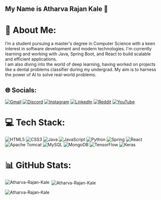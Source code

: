 ## My Name is Atharva Rajan Kale 👋

# 💫 About Me:
 I’m a student pursuing a master's degree in Computer Science with a keen interest in software development and modern technologies. I'm currently learning and working with Java, Spring Boot, and React to build scalable and efficient applications.<br> I am also diving into the world of deep learning, having worked on projects like a dental problems classifier during my undergrad. My aim is to harness the power of AI to solve real-world problems.


## 🌐 Socials:
[![Gmail](https://img.shields.io/badge/Gmail-%23D14836.svg?logo=gmail&logoColor=white)](mailto:atharvakale912@gmail.com)
[![Discord](https://img.shields.io/badge/Discord-%237289DA.svg?logo=discord&logoColor=white)](https://discord.gg/kale_1234) [![Instagram](https://img.shields.io/badge/Instagram-%23E4405F.svg?logo=Instagram&logoColor=white)](https://instagram.com/ak17002) [![LinkedIn](https://img.shields.io/badge/LinkedIn-%230077B5.svg?logo=linkedin&logoColor=white)](https://linkedin.com/in/atharva-rajan-kale) [![Reddit](https://img.shields.io/badge/Reddit-%23FF4500.svg?logo=Reddit&logoColor=white)](https://reddit.com/user/Upstairs_Arachnid_86) [![YouTube](https://img.shields.io/badge/YouTube-%23FF0000.svg?logo=YouTube&logoColor=white)](https://youtube.com/@atharvakale3111) 



# 💻 Tech Stack:
![HTML5](https://img.shields.io/badge/html5-%23E34F26.svg?style=for-the-badge&logo=html5&logoColor=white) ![CSS3](https://img.shields.io/badge/css3-%231572B6.svg?style=for-the-badge&logo=css3&logoColor=white) ![Java](https://img.shields.io/badge/java-%23ED8B00.svg?style=for-the-badge&logo=openjdk&logoColor=white) ![JavaScript](https://img.shields.io/badge/javascript-%23323330.svg?style=for-the-badge&logo=javascript&logoColor=%23F7DF1E) ![Python](https://img.shields.io/badge/python-3670A0?style=for-the-badge&logo=python&logoColor=ffdd54) ![Spring](https://img.shields.io/badge/spring-%236DB33F.svg?style=for-the-badge&logo=spring&logoColor=white) ![React](https://img.shields.io/badge/react-%2320232a.svg?style=for-the-badge&logo=react&logoColor=%2361DAFB) ![Apache Tomcat](https://img.shields.io/badge/apache%20tomcat-%23F8DC75.svg?style=for-the-badge&logo=apache-tomcat&logoColor=black) ![MySQL](https://img.shields.io/badge/mysql-4479A1.svg?style=for-the-badge&logo=mysql&logoColor=white) ![MongoDB](https://img.shields.io/badge/MongoDB-%234ea94b.svg?style=for-the-badge&logo=mongodb&logoColor=white) ![TensorFlow](https://img.shields.io/badge/TensorFlow-%23FF6F00.svg?style=for-the-badge&logo=TensorFlow&logoColor=white) ![Keras](https://img.shields.io/badge/Keras-%23D00000.svg?style=for-the-badge&logo=Keras&logoColor=white)
# 📊 GitHub Stats:

<p><img align="left" src="https://github-readme-stats.vercel.app/api/top-langs?username=Atharva-Rajan-Kale&hide=jupyter%20notebook,html&show_icons=true&locale=en&layout=compact" alt="Atharva-Rajan-Kale"/></p>

<p>&nbsp;<img align="center" src="https://github-readme-stats.vercel.app/api?username=Atharva-Rajan-Kale&show_icons=true&locale=en" alt="Atharva-Rajan-Kale"/></p>

<p><img align="center" src="https://github-readme-streak-stats.herokuapp.com/?user=Atharva-Rajan-Kale&" alt="Atharva-Rajan-Kale"/></p>

